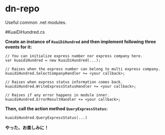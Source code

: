 # dn-repo
Useful common .net modules.


#KuaiDiHundred.cs

**Create an instance of `KuaiDiHundred` and then implement following three events for it:**

	// You can initialize express number nor express company here.
	var kuaidiHundred = new KuaiDiHundred(...);

	// Raises when the express number can belong to multi express company.
	kuaidiHundred.SelectCompanyHandler += <your callback>;

	// Raises when express status information comes back.
	kuaidiHundred.WriteExpressStatusHandler += <your callback>;

	// Raises if any error happens in module inner.
	kuaidiHundred.ErrorResultHandler += <your callback>;

**Then, call the action method `QueryExpressStatus`:**

	kuaidiHundred.QueryExpressStatus(...)

**やった、お楽しみに！**
